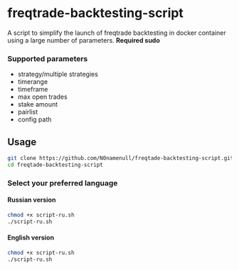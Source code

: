 # freqtrade-backtesting-script
A script to simplify the launch of freqtrade backtesting in docker container using a large number of parameters.
**Required sudo**
### Supported parameters

+ strategy/multiple strategies
+ timerange
+ timeframe
+ max open trades
+ stake amount
+ pairlist
+ config path

## Usage
```bash
git clone https://github.com/N0namenull/freqtade-backtesting-script.git
cd freqtade-backtesting-script
```
### Select your preferred language

#### Russian version 

```bash
chmod +x script-ru.sh
./script-ru.sh
```

#### English version

```bash
chmod +x script-ru.sh
./script-ru.sh
```
